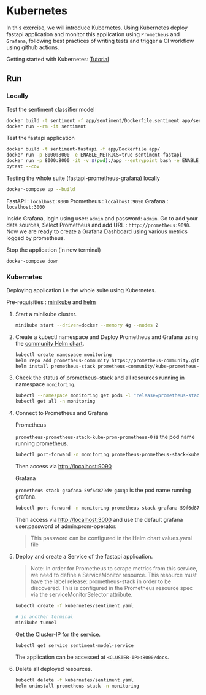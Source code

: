 # Kubernetes

In this exercise, we will introduce Kubernetes. Using Kubernetes deploy fastapi application and monitor this application using `Prometheus` and `Grafana`, following best practices of writing tests and trigger a CI workflow using github actions.

Getting started with Kubernetes: [Tutorial](tutorials/Readme.md)

## Run

### Locally

Test the sentiment classifier model

```bash
docker build -t sentiment -f app/sentiment/Dockerfile.sentiment app/sentiment/
docker run --rm -it sentiment
```

Test the fastapi application

```bash
docker build -t sentiment-fastapi -f app/Dockerfile app/
docker run -p 8000:8000 -e ENABLE_METRICS=true sentiment-fastapi
docker run -p 8000:8000 -it -v $(pwd):/app --entrypoint bash -e ENABLE_METRICS=true sentiment-fastapi # run tests with pytests
pytest --cov
```

Testing the whole suite (fastapi-prometheus-grafana) locally

```bash
docker-compose up --build
```

FastAPI : `localhost:8000`
Prometheus : `localhost:9090`
Grafana : `localhost:3000`

Inside Grafana, login using user: `admin` and password: `admin`. Go to add your data sources, Select Prometheus and add URL : `http://prometheus:9090`. Now we are ready to create a Grafana Dashboard using various metrics logged by prometheus.

Stop the application (in new terminal)

```bash
docker-compose down
```

### Kubernetes

Deploying application i.e the whole suite using Kubernetes.

Pre-requisities : [minikube](https://minikube.sigs.k8s.io/docs/start/) and [helm](https://helm.sh/docs/intro/install/)

1. Start a minikube cluster.

   ```bash
   minikube start --driver=docker --memory 4g --nodes 2
   ```

2. Create a kubectl namespace and Deploy Prometheus and Grafana using the [community Helm chart](https://github.com/prometheus-community/helm-charts/tree/main/charts/kube-prometheus-stack).

   ```bash
   kubectl create namespace monitoring
   helm repo add prometheus-community https://prometheus-community.github.io/helm-charts
   helm install prometheus-stack prometheus-community/kube-prometheus-stack -n monitoring
   ```

3. Check the status of prometheus-stack and all resources running in namespace `monitoring`.

   ```bash
   kubectl --namespace monitoring get pods -l "release=prometheus-stack"
   kubectl get all -n monitoring
   ```

4. Connect to Prometheus and Grafana

   Prometheus

   `prometheus-prometheus-stack-kube-prom-prometheus-0` is the pod name running prometheus.

   ```bash
   kubectl port-forward -n monitoring prometheus-prometheus-stack-kube-prom-prometheus-0 9090
   ```

   Then access via [http://localhost:9090](http://localhost:9090)

   Grafana

   `prometheus-stack-grafana-59f6d879d9-g4xqp` is the pod name running grafana.

   ```bash
   kubectl port-forward -n monitoring prometheus-stack-grafana-59f6d879d9-g4xqp 3000
   ```

   Then access via [http://localhost:3000](http://localhost:3000) and use the default grafana user:password of admin:prom-operator.

   > This password can be configured in the Helm chart values.yaml file

5. Deploy and create a Service of the fastapi application.

   > Note: In order for Prometheus to scrape metrics from this service, we need to define a ServiceMonitor resource. This resource must have the label release: prometheus-stack in order to be discovered. This is configured in the Prometheus resource spec via the serviceMonitorSelector attribute.

   ```bash
   kubectl create -f kubernetes/sentiment.yaml
   ```

   ```bash
   # in another terminal
   minikube tunnel
   ```

   Get the Cluster-IP for the service.

   ```bash
   kubectl get service sentiment-model-service
   ```

   The application can be accessed at `<CLUSTER-IP>:8000/docs`.

6. Delete all deployed resources.

   ```bash
   kubectl delete -f kubernetes/sentiment.yaml
   helm uninstall prometheus-stack -n monitoring
   ```
